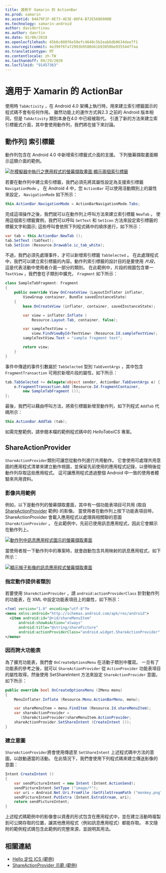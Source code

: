 ```yaml
---
title: 適用于 Xamarin 的 ActionBar
ms.prod: xamarin
ms.assetid: 84A79F1F-9E73-4E3E-80FA-B72E5686900B
ms.technology: xamarin-android
author: davidortinau
ms.author: daortin
ms.date: 02/06/2018
ms.openlocfilehash: 45b6c080f6e50efc4648c5b2eab6db0634dee7f1
ms.sourcegitcommit: 4e399f6fa72993b9580d41b93050be935544ffaa
ms.translationtype: MT
ms.contentlocale: zh-TW
ms.lasthandoff: 09/29/2020
ms.locfileid: "91457363"
---
```

# <a name="actionbar-for-xamarinandroid"></a>適用于 Xamarin 的 ActionBar

使用時 `TabActivity` ，在 Android 4.0 架構上執行時，用來建立索引標籤圖示的程式碼不會有任何作用。 雖然功能上的運作方式與2.3 之前的 Android 版本相同，但是 `TabActivity` 類別本身在4.0 中已經被取代。 引進了新的方法來建立索引標籤式介面，其中會使用動作列，我們將在接下來討論。

## <a name="action-bar-tabs"></a>動作列] 索引標籤

動作列包含在 Android 4.0 中新增索引標籤式介面的支援。
下列螢幕擷取畫面顯示這類介面的範例。

[![在模擬器中執行之應用程式的螢幕擷取畫面;顯示兩個索引標籤](action-bar-images/25-actionbartabs.png)](action-bar-images/25-actionbartabs.png#lightbox)

若要在動作列中建立索引標籤，我們必須先將其屬性設定為支援索引標籤 `NavigationMode` 。 在 Android 4 中，您 `ActionBar` 可以使用活動類別上的屬性來設定， `NavigationMode` 如下所示：

```csharp
this.ActionBar.NavigationMode = ActionBarNavigationMode.Tabs;
```

完成這項操作之後，我們就可以在動作列上呼叫方法來建立索引標籤 `NewTab` 。 使用這個索引標籤實例，我們可以呼叫 `SetText` 和 `SetIcon` 方法來設定索引標籤的標籤文字和圖示; 這些呼叫會依照下列程式碼中的順序進行，如下所示：

```csharp
var tab = this.ActionBar.NewTab ();
tab.SetText (tabText);
tab.SetIcon (Resource.Drawable.ic_tab_white);
```

不過，我們必須先處理事件，才可以新增索引標籤 `TabSelected` 。 在此處理程式中，我們可以建立索引標籤的內容。動作列索引標籤的設計目的是要使用 *片段*，這是代表活動中使用者介面一部分的類別。 在此範例中，片段的視圖包含單一 `TextView` ，我們會在子類別中擴充， `Fragment` 如下所示：

```csharp
class SampleTabFragment: Fragment
{           
    public override View OnCreateView (LayoutInflater inflater,
        ViewGroup container, Bundle savedInstanceState)
    {
        base.OnCreateView (inflater, container, savedInstanceState);

        var view = inflater.Inflate (
            Resource.Layout.Tab, container, false);

        var sampleTextView =
            view.FindViewById<TextView> (Resource.Id.sampleTextView);            
        sampleTextView.Text = "sample fragment text";

        return view;
    }
}
```

事件中傳遞的事件引數屬於 `TabSelected` 型別 `TabEventArgs` ，其中包含 `FragmentTransaction` 可用於新增片段的屬性，如下所示：

```csharp
tab.TabSelected += delegate(object sender, ActionBar.TabEventArgs e) {             
    e.FragmentTransaction.Add (Resource.Id.fragmentContainer,
        new SampleTabFragment ());
};
```

最後，我們可以藉由呼叫方法，將索引標籤新增至動作列，如下列程式 `AddTab` 代碼所示：

```csharp
this.ActionBar.AddTab (tab);
```

如需完整範例，請參閱本檔的範例程式碼中的 *HelloTabsICS* 專案。

## <a name="shareactionprovider"></a>ShareActionProvider

`ShareActionProvider`類別可讓您從動作列進行共用動作。 它會使用可處理共用意圖的應用程式清單來建立動作視圖，並保留先前使用的應用程式記錄，以便稍後從動作列存取這些應用程式。 這可讓應用程式透過整個 Android 中一致的使用者體驗來共用資料。

### <a name="image-sharing-example"></a>影像共用範例

例如，以下是動作列的螢幕擷取畫面，其中有一個功能表項目可共用 (取自 [ShareActionProvider](/samples/xamarin/monodroid-samples/shareactionproviderdemo) 範例) 的影像。 當使用者在動作列上按下功能表項目時，ShareActionProvider 會載入應用程式以處理與相關聯的意圖 `ShareActionProvider` 。 在此範例中，先前已使用訊息應用程式，因此它會顯示在動作列上。

[![動作列中訊息應用程式圖示的螢幕擷取畫面](action-bar-images/09-shareactionprovider.png)](action-bar-images/09-shareactionprovider.png#lightbox)

當使用者按一下動作列中的專案時，就會啟動包含共用映射的訊息應用程式，如下所示：

[![顯示猴子影像的訊息應用程式螢幕擷取畫面](action-bar-images/10-messagewithimage.png)](action-bar-images/10-messagewithimage.png#lightbox)

### <a name="specifying-the-action-provider-class"></a>指定動作提供者類別

若要使用 `ShareActionProvider` ，請 `android:actionProviderClass` 針對動作列的功能表，在 XML 中設定功能表項目上的屬性，如下所示：

```xml
<?xml version="1.0" encoding="utf-8"?>
<menu xmlns:android="http://schemas.android.com/apk/res/android">
  <item android:id="@+id/shareMenuItem"
      android:showAsAction="always"
      android:title="@string/sharePicture"
      android:actionProviderClass="android.widget.ShareActionProvider" />
</menu>
```

### <a name="inflating-the-menu"></a>因而誇大功能表

為了擴充功能表，我們會 `OnCreateOptionsMenu` 在活動子類別中覆寫。 一旦有了功能表的參考之後，就可以 `ShareActionProvider` 從 `ActionProvider` 功能表項目的屬性取得，然後使用 SetShareIntent 方法來設定 `ShareActionProvider` 意圖，如下所示：

```csharp
public override bool OnCreateOptionsMenu (IMenu menu)
{
    MenuInflater.Inflate (Resource.Menu.ActionBarMenu, menu);       

    var shareMenuItem = menu.FindItem (Resource.Id.shareMenuItem);           
    var shareActionProvider =
       (ShareActionProvider)shareMenuItem.ActionProvider;
    shareActionProvider.SetShareIntent (CreateIntent ());
}
```

### <a name="creating-the-intent"></a>建立意圖

`ShareActionProvider`將會使用傳遞至 `SetShareIntent` 上述程式碼中方法的意圖，以啟動適當的活動。 在此情況下，我們會使用下列程式碼來建立傳送影像的意圖：

```csharp
Intent CreateIntent ()
{  
    var sendPictureIntent = new Intent (Intent.ActionSend);
    sendPictureIntent.SetType ("image/*");
    var uri = Android.Net.Uri.FromFile (GetFileStreamPath ("monkey.png"));          
    sendPictureIntent.PutExtra (Intent.ExtraStream, uri);
    return sendPictureIntent;
}
```

上述程式碼範例中的影像會以資產的形式包含在應用程式中，並在建立活動時複製到可公開存取的位置，讓其他應用程式（例如訊息應用程式）都能存取。 本文隨附的範例程式碼包含此範例的完整來源，並說明其用法。

## <a name="related-links"></a>相關連結

- [Hello 定位 ICS (範例) ](/samples/xamarin/monodroid-samples/hellotabsics)
- [ShareActionProvider 示範 (範例) ](/samples/xamarin/monodroid-samples/shareactionproviderdemo)